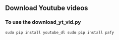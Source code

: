 
## Download Youtube videos
### To use the download_yt_vid.py
`sudo pip install youtube_dl
sudo pip install pafy`
